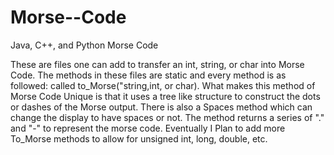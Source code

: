 # Morse--Code
Java, C++, and Python Morse Code

These are files one can add to transfer an int, string, or char into Morse Code.
The methods in these files are static and every method is as followed: called to_Morse("string,int, or char).
What makes this method of Morse Code Unique is that it uses a tree like structure to construct the dots or dashes of the Morse output.
There is also a Spaces method which can change the display to have spaces or not.
The method returns a series of "." and "-" to represent the morse code.
Eventually I Plan to add more To_Morse methods to allow for unsigned int, long, double, etc.
